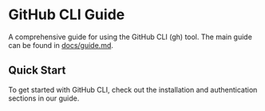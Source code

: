 # GitHub CLI Guide

A comprehensive guide for using the GitHub CLI (gh) tool. The main guide can be found in [docs/guide.md](docs/guide.md).

## Quick Start

To get started with GitHub CLI, check out the installation and authentication sections in our guide.
